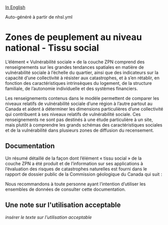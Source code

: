 [In English](https://github.com/OpenDRR/national-human-settlement/blob/main/social-fabric/README.md)

Auto-généré à partir de nhsl.yml

# Zones de peuplement au niveau national - Tissu social

L’élément « Vulnérabilité sociale » de la couche ZPN comprend des renseignements sur les grandes tendances spatiales en matière de vulnérabilité sociale à l’échelle du quartier, ainsi que des indicateurs sur la capacité d’une collectivité à résister aux catastrophes, et à s’en rétablir, en fonction des caractéristiques intrinsèques du logement, de la structure familiale, de l’autonomie individuelle et des systèmes financiers.

Les renseignements contenus dans le modèle permettent de comparer les niveaux relatifs de vulnérabilité sociale d’une région à l’autre partout au Canada et aident à déterminer les dimensions particulières d’une collectivité qui contribuent à ses niveaux relatifs de vulnérabilité sociale. Ces renseignements ne sont pas destinés à une étude particulière à un site, mais plutôt à comprendre les grands schémas des caractéristiques sociales et de la vulnérabilité dans plusieurs zones de diffusion du recensement.

## Documentation

Un résumé détaillé de la façon dont l’élément « tissu social » de la couche ZPN a été produit et de l’information sur ses applications à l’évaluation des risques de catastrophes naturelles est fourni dans le rapport de dossier public de la Commission géologique du Canada qui suit :

Nous recommandons à toute personne ayant l’intention d’utiliser les ensembles de données de consulter cette documentation.

## Une note sur l'utilisation acceptable

_insérer le texte sur l'utilisation acceptable_
